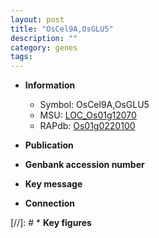 ```yaml
---
layout: post
title: "OsCel9A,OsGLU5"
description: ""
category: genes
tags: 
---
```


* **Information**  
    + Symbol: OsCel9A,OsGLU5  
    + MSU: [LOC_Os01g12070](http://rice.uga.edu/cgi-bin/ORF_infopage.cgi?orf=LOC_Os01g12070)  
    + RAPdb: [Os01g0220100](http://rapdb.dna.affrc.go.jp/viewer/gbrowse_details/irgsp1?name=Os01g0220100)  

* **Publication**  

* **Genbank accession number**  

* **Key message**  

* **Connection**  

[//]: # * **Key figures**  


